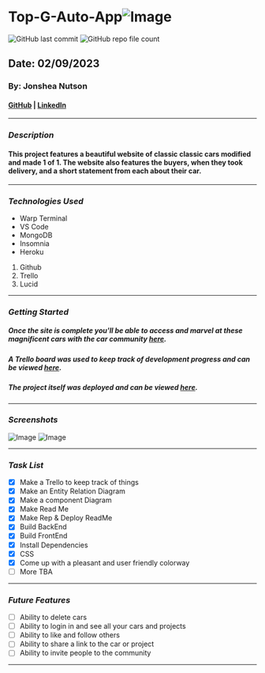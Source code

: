# Top-G-Auto-App![Image](/banner.png)

![GitHub last commit](https://img.shields.io/github/last-commit/yuurierusan/Top-G-Auto-App)
![GitHub repo file count](https://img.shields.io/github/directory-file-count/yuurierusan/Top-G-Auto-App)

## Date: 02/09/2023

### By: Jonshea Nutson

#### [GitHub](https://github.com/yuurierusan) | [LinkedIn](https://linkedin.com/jonshean)

---

### **_Description_**

#### This project features a beautiful website of classic classic cars modified and made 1 of 1. The website also features the buyers, when they took delivery, and a short statement from each about their car.

---

### **_Technologies Used_**

-   Warp Terminal
-   VS Code
-   MongoDB
-   Insomnia
-   Heroku

1. Github
2. Trello
3. Lucid

---

### **_Getting Started_**

##### Once the site is complete you'll be able to access and marvel at these magnificent cars with the car community [here](TBA).

##### A Trello board was used to keep track of development progress and can be viewed [here](https://trello.com/invite/b/OPazj8RS/ATTI83b09a03dd5606e6c8d2472303eb86a850A2BF6D/top-g-auto).

##### The project itself was deployed and can be viewed [here](https://github.com/yuurierusan/Top-G-Auto-App).

---

### **_Screenshots_**

![Image]()
![Image]()

---

### **_Task List_**

-   [x] Make a Trello to keep track of things
-   [x] Make an Entity Relation Diagram
-   [x] Make a component Diagram
-   [x] Make Read Me
-   [x] Make Rep & Deploy ReadMe
-   [x] Build BackEnd
-   [x] Build FrontEnd
-   [x] Install Dependencies
-   [x] CSS
-   [x] Come up with a pleasant and user friendly colorway
-   [ ] More TBA

---

### **_Future Features_**

-   [ ] Ability to delete cars
-   [ ] Ability to login in and see all your cars and projects
-   [ ] Ability to like and follow others
-   [ ] Ability to share a link to the car or project
-   [ ] Ability to invite people to the community

---
